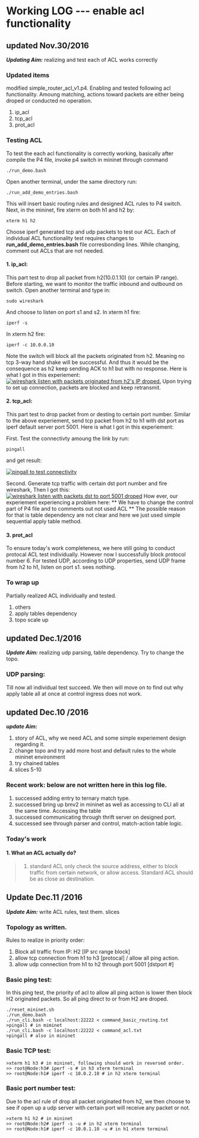 # Working LOG --- enable acl functionality
## updated Nov.30/2016

___Updating Aim:___ realizing and test each of ACL works correctly
### Updated items
modified simple_router_acl_v1.p4. Enabling and tested following acl functionality. Amoung matching, actions toward packets are either being droped or conducted no operation.

1. ip_acl 
2. tcp_acl 
3. prot_acl 

### Testing ACL
To test the each acl functionality is correctly working, basically after compile the P4 file, invoke p4 switch in mininet through command
```
./run_demo.bash
```
Open another terminal, under the same directory run:
```
./run_add_demo_entries.bash
```
This will insert basic routing rules and designed ACL rules to P4 switch.
Next, in the mininet, fire xterm on both h1 and h2 by:
```
xterm h1 h2
```
Choose iperf generated tcp and udp packets to test our ACL. 
Each of individual ACL functionality test requires changes to **run_add_demo_entries.bash** file corresbonding lines. While changing, comment out ACLs that are not needed.

#### 1. ip_acl: 
This part test to drop all packet from h2(10.0.1.10) (or certain IP range). 
Before starting, we want to monitor the traffic inbound and outbound on switch. Open another terminal and type in:
```shell
sudo wireshark
```
And choose to listen on port s1 and s2.
In xterm h1 fire:
```
iperf -s
```
In xterm h2 fire:
```
iperf -c 10.0.0.10
```
Note the switch will block all the packets originated from h2. Meaning no tcp 3-way hand shake will be successful. And thus it would be the consequence as h2 keep sending ACK to h1 but with no response. Here is what I got in this experiement: 
[![wireshark listen with packets originated from h2's IP droped.](https://s14.postimg.org/yxpinbdip/ip_acl.jpg)](https://postimg.org/image/e0tainfhp/)
Upon trying to set up connection, packets are blocked and keep retransmit. 
#### 2. tcp_acl:
This part test to drop packet from or desting to certain port number. Similar to the above experiement, send tcp packet from h2 to h1 with dst port as iperf default server port 5001. Here is what I got in this experiement:

First. Test the connectivty amoung the link by run:
```
pingall
```
and get result:

[![pingall to test connectivity](https://s12.postimg.org/g8h1phtst/20161130205719.jpg)](https://postimg.org/image/z0swt2q6x/)

Second. Generate tcp traffic with certain dst port number and fire wireshark, Then I got this:
[![wireshark listen with packets dst to port 5001 droped](https://s14.postimg.org/yqkrgopip/20161130234920.png)](https://postimg.org/image/j53fwqdkd/)
How ever, our experiement experiencing a problem here: ** We have to change the control part of P4 file and to comments out not used ACL ** The possible reason for that is table dependency are not clear and here we just used simple sequential apply table method. 

#### 3. prot_acl
To ensure today's work completeness, we here still going to conduct protocal ACL test individually. 
However now I successfully block protocol number 6.
For tested UDP, according to UDP properties, send UDP frame from h2 to h1, listen on port s1. sees nothing.

### To wrap up
Partially realized ACL individually and tested.
1. others
2. apply tables dependency
3. topo scale up

## updated Dec.1/2016
___Update Aim:___ realizing udp parsing, table dependency. Try to change the topo.

### UDP parsing:
Till now all individual test succeed. We then will move on to find out why apply table all at once at control ingress does not work.


## updated Dec.10 /2016
___update Aim:___ 

1. story of ACL, why we need ACL and some simple experiement design regarding it. 
2. change topo and try add more host and default rules to the whole mininet environment
3. try chained tables
4. slices 5-10

### Recent work: below are not written here in this log file.

1. successed adding entry to ternary match type.
2. successed bring up bmv2 in mininet as well as accessing to CLI all at the same time. Accessing the table
3. successed communicating through thrift server on designed port. 
4. successed see through parser and control, match-action table logic.

### Today's work
#### 1. What an ACL actually do?
> 1. standard ACL only check the source address, either to block traffic from certain network, or allow access. Standard ACL should be as close as destination. 

## Update Dec.11 /2016
___Update Aim:___ write ACL rules, test them. slices

### Topology as written. 
Rules to realize in priority order:

1. Block all traffic from IP: H2 [IP src range block]
2. allow tcp connection from h1 to h3 [protocal] / allow all ping action.
3. allow udp connection from h1 to h2 through port 5001 [dstport #]

### Basic ping test:
In this ping test, the priority of acl to allow all ping action is lower then block H2 originated packets. So all ping direct to or from H2 are droped.
```
./reset_mininet.sh
./run_demo.bash
./run_cli.bash -c localhost:22222 < command_basic_routing.txt
>pingall # in miminet
./run_cli.bash -c localhost:22222 < command_acl.txt
>pingall # also in mininet
```

### Basic TCP test:
```
>xterm h1 h3 # in mininet, following should work in reversed order.
>> root@Node:h3# iperf -s # in h3 xterm terminal
>> root@Node:h1# iperf -c 10.0.2.10 # in h2 xterm terminal
```
### Basic port number test:
Due to the acl rule of drop all packet originated from h2, we then choose to see if open up a udp server with certain port will receive any packet or not.
```
>xterm h1 h2 # in mininet
>> root@Node:h2# iperf -s -u # in h2 xterm terminal
>> root@Node:h1# iperf -c 10.0.1.10 -u # in h1 xterm terminal
```
